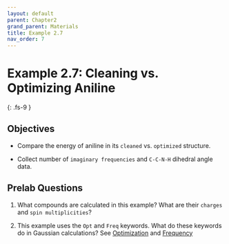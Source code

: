 ```yaml
---
layout: default
parent: Chapter2
grand_parent: Materials
title: Example 2.7
nav_order: 7
---
```


# Example 2.7: Cleaning vs. Optimizing Aniline
{: .fs-9 }

## Objectives
- Compare the energy of aniline in its `cleaned` vs. `optimized` structure.

- Collect number of `imaginary frequencies` and `C-C-N-H` dihedral angle data.

## Prelab Questions

1. What compounds are calculated in this example? What are their `charges` and `spin multiplicities`?

2. This example uses the `Opt` and `Freq` keywords. What do these keywords do in Gaussian calculations? See [Optimization](https://gaussian.com/opt/) and [Frequency](https://gaussian.com/freq/)

